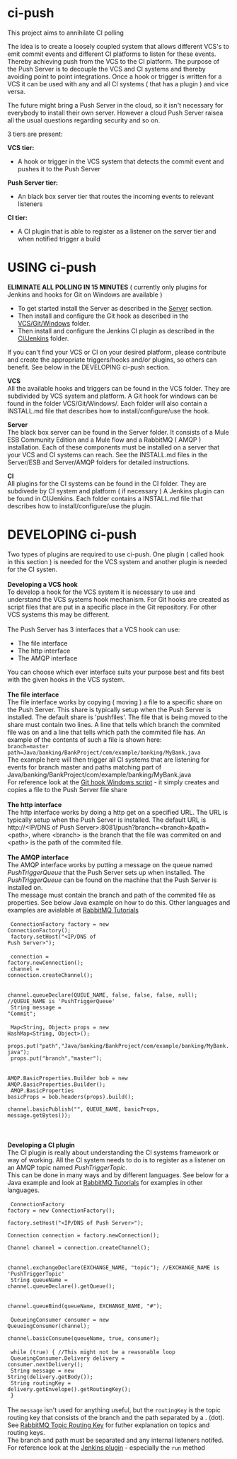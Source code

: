 ci-push
=======

This project aims to annihilate CI polling

The idea is to create a loosely coupled system that allows different VCS's to emit commit events and different CI platforms to listen for these events.
Thereby achieving push from the VCS to the CI platform. The purpose of the Push Server is to decouple the VCS and CI systems and thereby avoiding point to point integrations.
Once a hook or trigger is written for a VCS it can be used with any and all CI systems ( that has a plugin ) and vice versa.

The future might bring a Push Server in the cloud, so it isn't necessary for everybody to install their own server. However a cloud Push Server raisea all the usual questions regarding security and so on.

3 tiers are present:

<b>VCS tier:</b>
- A hook or trigger in the VCS system that detects the commit event and pushes it to the Push Server

<b>Push Server tier:</b>
- An black box server tier that routes the incoming events to relevant listeners

<b>CI tier:</b>
- A CI plugin that is able to register as a listener on the server tier and when notified trigger a build

USING ci-push
==============
<b>ELIMINATE ALL POLLING IN 15 MINUTES</b> ( currently only plugins for Jenkins and hooks for Git on Windows are available )
- To get started install the Server as described in the <a href="./Server">Server</a> section.
- Then install and configure the Git hook as described in the <a href="./VCS/Git/Windows">VCS/Git/Windows</a> folder.
- Then install and configure the Jenkins CI plugin as described in the <a href="./CI/Jenkins">CI/Jenkins</a> folder. 

If you can't find your VCS or CI on your desired platform, please contribute and create the appropriate triggers/hooks and/or plugins, so others can benefit. 
See below in the DEVELOPING ci-push section.

<b>VCS</b><br/>
All the available hooks and triggers can be found in the VCS folder. They are subdivided by VCS system and platform.
A Git hook for windows can be found in the folder VCS/Git/Windows/. Each folder will also contain a INSTALL.md file that describes
how to install/configure/use the hook.<br/>

<b>Server</b><br/>
The black box server can be found in the Server folder. It consists of a Mule ESB Community Edition and a Mule flow and a RabbitMQ ( AMQP ) installation.
Each of these components must be installed on a server that your VCS and CI systems can reach. See the INSTALL.md files in the Server/ESB and Server/AMQP
folders for detailed instructions.

<b>CI</b><br/>
All plugins for the CI systems can be found in the CI folder. They are subdivede by CI system and platform ( if necessary )
A Jenkins plugin can be found in CI/Jenkins. Each folder contains a INSTALL.md file that describes how to install/configure/use the plugin.
	
	
	
DEVELOPING ci-push
===================
Two types of plugins are required to use ci-push. One plugin ( called hook in this section ) is needed for the VCS system and another plugin is needed for the CI systen.<br/>
<br/>
<b>Developing a VCS hook</b><br/>
To develop a hook for the VCS system it is necessary to use and understand the VCS systems hook mechanism. For Git hooks are created as script files 
that are put in a specific place in the Git repository. For other VCS systems this may be different.<br/>
<br/>
The Push Server has 3 interfaces that a VCS hook can use:
- The file interface
- The http interface 
- The AMQP interface

You can choose which ever interface suits your purpose best and fits best with the given hooks in the VCS system.<br/><br/>
<b>The file interface</b><br/>
The file interface works by copying ( moving ) a file to a specific share on the Push Server. This share is typically setup when the Push Server is installed. The default share is
'pushfiles'. The file that is being moved to the share must contain two lines. A line that tells which branch the commited file was on and a line that tells which path the commited file has. An example of 
the contents of such a file is shown here:<br/>
<code>branch=master</code><br/>
<code>path=Java/banking/BankProject/com/example/banking/MyBank.java</code><br/>
The example here will then trigger all CI systems that are listening for events for branch master and paths matching part of Java/banking/BankProject/com/example/banking/MyBank.java<br/>
For reference look at the <a href="VCS/Git/Windows/post-commit-event.cmd">Git hook Windows script</a> - it simply creates and copies a file to the Push Server file share<br/>
<br/>
<b>The http interface</b><br/>
The http interface works by doing a http get on a specified URL. The URL is typically setup when the Push Server is installed. The default URL is http://&lt;IP/DNS of Push Server&gt;:8081/push?branch=&lt;branch&gt;&path=&lt;path&gt;,
where &lt;branch&gt; is the branch that the file was commited on and &lt;path&gt; is the path of the commited file.<br/>
<br/>
<b>The AMQP interface</b><br/>
The AMQP interface works by putting a message on the queue named <i>PushTriggerQueue</i> that the Push Server sets up when installed. The <i>PushTriggerQueue</i> can be found on the machine that the Push Server is installed on.<br/>
The message must contain the branch and path of the commited file as properties. See below Java example on how to do this. Other languages and examples are avialable at <a href="http://www.rabbitmq.com/getstarted.html">RabbitMQ Tutorials</a><br/>
<br/>
<code>			  ConnectionFactory factory = new ConnectionFactory();</code><br/>
<code>            factory.setHost("&lt;IP/DNS of Push Server&gt;");</code><br/>
<br/>
<code>            connection = factory.newConnection();</code><br/>
<code>            channel = connection.createChannel();</code><br/>
<br/>
<code>            channel.queueDeclare(QUEUE_NAME, false, false, false, null); //QUEUE_NAME is 'PushTriggerQueue'</code><br/>
<code>            String message = "Commit";</code><br/>
<br/>
<code>            Map&lt;String, Object&gt; props = new HashMap&lt;String, Object&gt;();</code><br/>
<code>            props.put("path","Java/banking/BankProject/com/example/banking/MyBank.java");</code><br/>
<code>            props.put("branch","master");</code><br/>
<br/>
<code>            AMQP.BasicProperties.Builder bob = new AMQP.BasicProperties.Builder();</code><br/>
<code>            AMQP.BasicProperties basicProps = bob.headers(props).build();</code><br/>
<code>            channel.basicPublish("", QUEUE_NAME, basicProps, message.getBytes());</code><br/>
<br/><br/><br/>
<b>Developing a CI plugin</b><br/>
The CI plugin is really about understanding the CI systems framework or way of working. All the CI system needs to do is to register as a listener on an AMQP topic named <i>PushTriggerTopic</i>.<br/>
This can be done in many ways and by different languages. See below for a Java example and look at <a href="http://www.rabbitmq.com/getstarted.html">RabbitMQ Tutorials</a> for examples in other languages.<br/>
<br/>
<code>            ConnectionFactory factory = new ConnectionFactory();</code><br/>
<code>            factory.setHost("&lt;IP/DNS of Push Server&gt;");</code><br/>
<code>            Connection connection = factory.newConnection();</code><br/>
<code>            Channel channel = connection.createChannel();</code><br/>
<br/>
<code>            channel.exchangeDeclare(EXCHANGE_NAME, "topic"); //EXCHANGE_NAME is 'PushTriggerTopic'</code><br/>
<code>            String queueName = channel.queueDeclare().getQueue();</code><br/>
<br/>
<code>            channel.queueBind(queueName, EXCHANGE_NAME, "#");</code><br/>
<br/>
<code>            QueueingConsumer consumer = new QueueingConsumer(channel);</code><br/>
<code>            channel.basicConsume(queueName, true, consumer);</code><br/>
<br/>
<code>            while (true) { //This might not be a reasonable loop</code><br/>
<code>                        QueueingConsumer.Delivery delivery = consumer.nextDelivery();</code><br/>
<code>                        String message = new String(delivery.getBody());</code><br/>
<code>                        String routingKey = delivery.getEnvelope().getRoutingKey();</code><br/>
<code>            }</code><br/>
<br/>
The <code>message</code> isn't used for anything useful, but the <code>routingKey</code> is the topic routing key that consists of the branch and the path separated by a . (dot). See <a href="http://www.rabbitmq.com/tutorials/tutorial-five-java.html">RabbitMQ Topic Routing Key</a> 
for futher explanation on topics and routing keys.<br/>
The branch and path must be separated and any internal listeners notifed. For reference look at the <a href="CI/Jenkins/source/push-receiver/src/main/java/org/jenkinsci/plugins/pushreceiver/RabbitMQConnector.java">Jenkins plugin</a> - especially the <code>run</code> method<br/>














